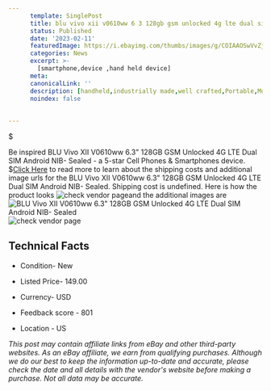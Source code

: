 ```yaml
---
      template: SinglePost
      title: blu vivo xii v0610ww 6 3 128gb gsm unlocked 4g lte dual sim android nib sealed
      status: Published
      date: '2023-02-11'
      featuredImage: https://i.ebayimg.com/thumbs/images/g/COIAAOSwVvZjdsjg/s-l225.jpg
      categories: News
      excerpt: >-
        [smartphone,device ,hand held device]
      meta:
      canonicalLink: ''
      description: [handheld,industrially made,well crafted,Portable,Mobile,Compact,Convenient,Lightweight,Maneuverable,Man-portable,Miniature,Carriable,Hand-held,Light,Holdable,Transportable,Mobile device,Pocket-sized,On-the-go,Wireless,Cordless,Compact size,Convenient size, smartphone,device ,hand held device]
      noindex: false
      
        
---
```

$

Be inspired BLU Vivo XII V0610ww 6.3" 128GB GSM Unlocked 4G LTE Dual SIM Android NIB- Sealed - a 5-star Cell Phones & Smartphones device.
$[Click Here](https://www.ebay.com/itm/195478234351?hash=item2d836924ef%3Ag%3ACOIAAOSwVvZjdsjg&mkevt=1&mkcid=1&mkrid=711-53200-19255-0&campid=%253CePNCampaignId%253E&customid=%253CreferenceId%253E&toolid=10049) to read more to learn about the shipping costs and additional image urls for the BLU Vivo XII V0610ww 6.3" 128GB GSM Unlocked 4G LTE Dual SIM Android NIB- Sealed. Shipping cost is undefined. Here is how the product looks ![check vendor page](https://i.ebayimg.com/thumbs/images/g/COIAAOSwVvZjdsjg/s-l225.jpg)and the additional images are![BLU Vivo XII V0610ww 6.3" 128GB GSM Unlocked 4G LTE Dual SIM Android NIB- Sealed](https://i.ebayimg.com/images/g/COIAAOSwVvZjdsjg/s-l500.jpg)![check vendor page](https://origin-galleryplus.ebayimg.com/ws/web/195478234351_2_0_1/225x225.jpg)



 ## Technical Facts 



     
      

 - Condition- New 


      

 - Listed Price- 149.00 


      

 - Currency- USD 


      

 - Feedback score - 801 


      

 - Location - US 


      
      

 *_This post may contain affiliate links from eBay and other third-party websites. As an eBay affiliate, we earn from qualifying purchases. Although we do our best to keep the information up-to-date and accurate, please check the date and all details with the vendor's website before making a purchase. Not all data may be accurate._*






